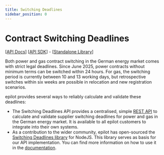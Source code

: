 ```yaml
---
title: Switching Deadlines
sidebar_position: 0
---
```


# Contract Switching Deadlines

[[API Docs](.)] [[API SDK](https://www.npmjs.com/package/@epilot/deadlines-client)] - [[Standalone Library](https://www.npmjs.com/package/@epilot/switching-deadlines)]

Both power and gas contract switching in the German energy market comes with strict legal deadlines. Since June 2025, power contracts without minimum terms can be switched within 24 hours. For gas, the switching period is currently between 10 and 13 working days, but retrospective switches within six weeks are possible in relocation and new registration scenarios.

epilot provides several ways to reliably calculate and validate these deadlines:

- The Switching Deadlines API provides a centralised, simple [REST API](/api/deadlines) to calculate and validate supplier switching deadlines for power and gas in the German energy market. It is available to all epilot customers to integrate into their own systems.
- As a contribution to the wider community, epilot has open-sourced the [Switching Deadlines library](https://github.com/epilot-dev/switching-deadlines) for NodeJS. This library serves as basis for our API implementation. You can find more information on how to use it in the [documentation](/docs/deadlines/deadlines-library/).
